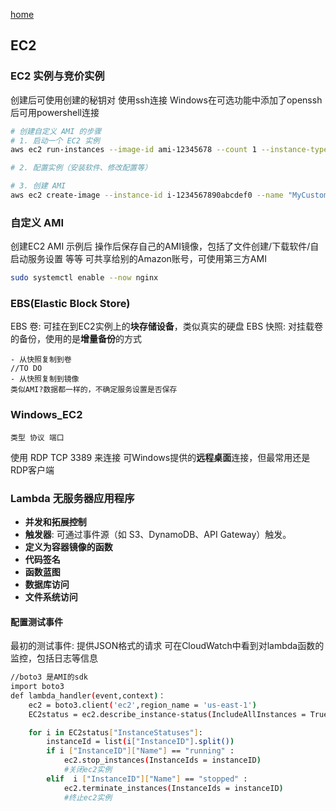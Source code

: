 [home](./AllForOne.MD)
## EC2
### EC2 实例与竞价实例

创建后可使用创建的秘钥对 使用ssh连接
Windows在可选功能中添加了openssh后可用powershell连接


```bash
# 创建自定义 AMI 的步骤
# 1. 启动一个 EC2 实例
aws ec2 run-instances --image-id ami-12345678 --count 1 --instance-type t2.micro --key-name MyKeyPair --security-group-ids sg-903004f8 --subnet-id subnet-6e7f829e

# 2. 配置实例（安装软件、修改配置等）

# 3. 创建 AMI
aws ec2 create-image --instance-id i-1234567890abcdef0 --name "MyCustomAMI" --description "An AMI for my application"
```
### 自定义 AMI
创建EC2 AMI 示例后 操作后保存自己的AMI镜像，包括了文件创建/下载软件/自启动服务设置 等等
可共享给别的Amazon账号，可使用第三方AMI
```bash
sudo systemctl enable --now nginx
```

### EBS(Elastic Block Store)
EBS 卷:
    可挂在到EC2实例上的**块存储设备**，类似真实的硬盘
EBS 快照:
    对挂载卷的备份，使用的是**增量备份**的方式

    - 从快照复制到卷
    //TO DO
    - 从快照复制到镜像
    类似AMI?数据都一样的，不确定服务设置是否保存

### Windows_EC2
    类型 协议 端口
使用 RDP TCP 3389 来连接
可Windows提供的**远程桌面**连接，但最常用还是RDP客户端

### Lambda 无服务器应用程序
- **并发和拓展控制**
- **触发器**: 可通过事件源（如 S3、DynamoDB、API Gateway）触发。
- **定义为容器镜像的函数**
- **代码签名**
- **函数蓝图**
- **数据库访问**
- **文件系统访问** 
#### 配置测试事件
最初的测试事件: 提供JSON格式的请求
可在CloudWatch中看到对lambda函数的监控，包括日志等信息

```bash
//boto3 是AMI的sdk
import boto3
def lambda_handler(event,context)：
    ec2 = boto3.client('ec2',region_name = 'us-east-1')
    EC2status = ec2.describe_instance-status(IncludeAllInstances = True)

    for i in EC2status["InstanceStatuses"]:
        instanceId = list(i["InstanceID"].split())
        if i ["InstanceID"]["Name"] == "running" :
            ec2.stop_instances(InstanceIds = instanceID)
            #关闭ec2实例
        elif  i ["InstanceID"]["Name"] == "stopped" :
            ec2.terminate_instances(InstanceIds = instanceID)
            #终止ec2实例
```